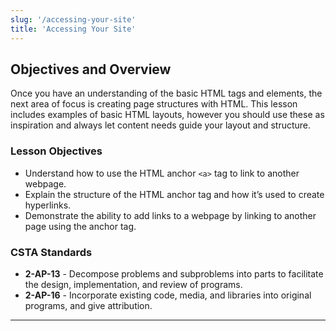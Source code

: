 ```yaml
---
slug: '/accessing-your-site'
title: 'Accessing Your Site'
---
```


## Objectives and Overview
Once you have an understanding of the basic HTML tags and elements, the next area of focus is creating page structures with HTML. This lesson includes examples of basic HTML layouts, however you should use these as inspiration and always let content needs guide your layout and structure.

### Lesson Objectives

- Understand how to use the HTML anchor `<a>` tag to link to another webpage.
- Explain the structure of the HTML anchor tag and how it’s used to create hyperlinks.
- Demonstrate the ability to add links to a webpage by linking to another page using the anchor tag.

### CSTA Standards

- **2-AP-13** - Decompose problems and subproblems into parts to facilitate the design, implementation, and review of programs.
- **2-AP-16** - Incorporate existing code, media, and libraries into original programs, and give attribution.

---